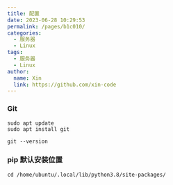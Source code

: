 ```yaml
---
title: 配置
date: 2023-06-28 10:29:53
permalink: /pages/b1c010/
categories:
  - 服务器
  - Linux
tags:
  - 服务器
  - Linux
author:
  name: Xin
  link: https://github.com/xin-code
---
```


### Git

```shell
sudo apt update
sudo apt install git
```

```shell
git --version
```



### pip 默认安装位置

```shell
cd /home/ubuntu/.local/lib/python3.8/site-packages/
```
